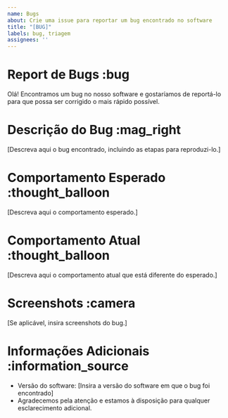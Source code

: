 ```yaml
---
name: Bugs
about: Crie uma issue para reportar um bug encontrado no software
title: "[BUG]"
labels: bug, triagem
assignees: ''
---
```


# Report de Bugs :bug

Olá! Encontramos um bug no nosso software e gostaríamos de reportá-lo para que possa ser corrigido o mais rápido possível.

# Descrição do Bug :mag_right

[Descreva aqui o bug encontrado, incluindo as etapas para reproduzi-lo.]

# Comportamento Esperado :thought_balloon

[Descreva aqui o comportamento esperado.]

# Comportamento Atual :thought_balloon

[Descreva aqui o comportamento atual que está diferente do esperado.]

# Screenshots :camera

[Se aplicável, insira screenshots do bug.]

# Informações Adicionais :information_source

- Versão do software: [Insira a versão do software em que o bug foi encontrado]
- Agradecemos pela atenção e estamos à disposição para qualquer esclarecimento adicional.
